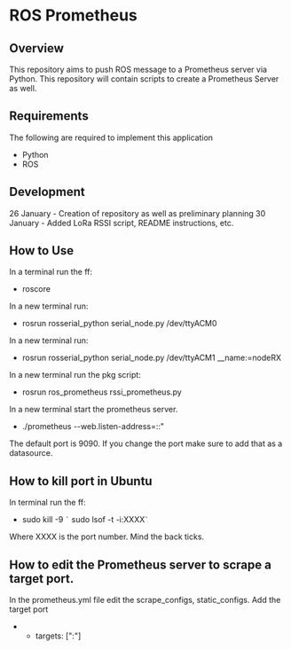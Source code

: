# ROS Prometheus

## Overview

This repository aims to push ROS message to a Prometheus server via Python.
This repository will contain scripts to create a Prometheus Server as well.

## Requirements

The following are required to implement this application

  - Python
  - ROS

## Development

26 January - Creation of repository as well as preliminary planning
30 January - Added LoRa RSSI script, README instructions, etc. 

## How to Use

  In a terminal run the ff:

  - roscore

  In a new terminal run:

  - rosrun rosserial_python serial_node.py /dev/ttyACM0

  In a new terminal run:

  - rosrun rosserial_python serial_node.py /dev/ttyACM1 __name:=nodeRX

  In a new terminal run the pkg script:

  - rosrun ros_prometheus rssi_prometheus.py

  In a new terminal start the prometheus server.

  - ./prometheus --web.listen-address=:<IP of machine>:<port>"

  The default port is 9090. If you change the port make sure to add that as a datasource.

## How to kill port in Ubuntu

  In terminal run the ff:
    
  - sudo kill -9 `` ` `` sudo lsof -t -i:XXXX`` ` ``

  Where XXXX is the port number. Mind the back ticks.

## How to edit the Prometheus server to scrape a target port.

  In the prometheus.yml file edit the scrape_configs, static_configs.
  Add the target port

  - - targets: ["<IP of machine>:<port>"]
  
